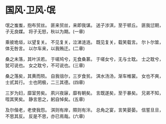 # 国风·卫风·氓

氓之蚩蚩，抱布贸丝。
匪来贸丝，来即我谋。
送子涉淇，至于顿丘。
匪我愆期，子无良媒。
将子无怒，秋以为期。(一章)

乘彼垝垣，以望复关。
不见复关，泣涕涟涟。
既见复关，载笑载言。
尔卜尔筮，体无咎言。
以尔车来，以我贿迁。(二章)

桑之未落，其叶沃若。
于嗟鸠兮，无食桑葚。
于嗟女兮，无与士耽。
士之耽兮，犹可说也。
女之耽兮，不可说也。(三章)

桑之落矣，其黄而陨。
自我徂尔，三岁食贫。
淇水汤汤，渐车帷裳。
女也不爽，士贰其行。
士也罔极，二三其德。(四章)

三岁为妇，靡室劳矣。
夙兴夜寐，靡有朝矣。
言既遂矣，至于暴矣。
兄弟不知，咥其笑矣。
静言思之，躬自悼矣。(五章)

及尔偕老，老使我怨。
淇则有岸，隰则有泮。
总角之宴，言笑晏晏。
信誓旦旦，不思其反。
反是不思，亦已焉哉。(六章)


